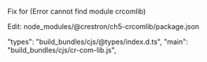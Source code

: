 
Fix for (Error cannot find module crcomlib)

Edit: node_modules/@crestron/ch5-crcomlib/package.json

"types": "build_bundles/cjs/@types/index.d.ts",
"main": "build_bundles/cjs/cr-com-lib.js",
